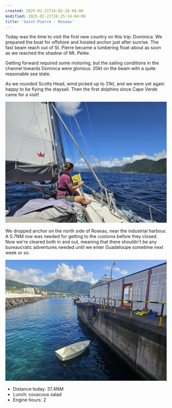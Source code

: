 ```yaml
---
created: 2025-02-21T16:02:28-04:00
modified: 2025-02-21T16:25:14-04:00
title: 'Saint-Pierre - Roseau'
---
```


Today was the time to visit the first new country on this trip: Dominica. We prepared the boat for offshore and hoisted anchor just after sunrise.
The fast beam reach out of St. Pierre became a lumbering float-about as soon as we reached the shadow of Mt. Pelée.

Getting forward required some motoring, but the sailing conditions in the channel towards Dominca were glorious: 20kt on the beam with a quite reasonable sea state.

As we rounded Scotts Head, wind picked up to 31kt, and we were yet again happy to be flying the staysail. Then the first dolphins since Cape Verde came for a visit!

![Image](../2025/365864e4850125f3275909263a2ae83f.jpg) 

We dropped anchor on the north side of Roseau, near the industrial harbour. A 0.7NM row was needed for getting to the customs before they closed. Now we're cleared both in and out, meaning that there shouldn't be any bureaucratic adventures needed until we enter Guadeloupe sometime next week or so.

![Image](../2025/0f033a1a04f3bd7a5b127a7a16570be2.jpg) 

* Distance today: 37.4NM
* Lunch: couscous salad
* Engine hours: 2
